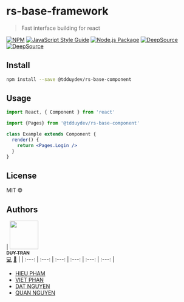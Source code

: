 # rs-base-framework

> Fast interface building for react

[![NPM](https://img.shields.io/npm/v/@tdduydev/rs-base-framework)](https://www.npmjs.com/package/@tdduydev/rs-base-framework) [![JavaScript Style Guide](https://img.shields.io/badge/code_style-standard-brightgreen.svg)](https://standardjs.com) [![Node.js Package](https://github.com/tdduydev/rs-base-framework/actions/workflows/action.yml/badge.svg)](https://github.com/tdduydev/rs-base-framework/actions/workflows/npm-publish.yml)
[![DeepSource](https://deepsource.io/gh/tdduydev/rs-base-framework.svg/?label=active+issues&show_trend=true&token=u30aaN2PlhMdQePCuDThjXwA)](https://deepsource.io/gh/tdduydev/rs-base-framework/?ref=repository-badge) [![DeepSource](https://deepsource.io/gh/tdduydev/rs-base-framework.svg/?label=resolved+issues&show_trend=true&token=u30aaN2PlhMdQePCuDThjXwA)](https://deepsource.io/gh/tdduydev/rs-base-framework/?ref=repository-badge)


## Install

```bash
npm install --save @tdduydev/rs-base-component
```

## Usage

```jsx
import React, { Component } from 'react'

import {Pages} from '@tdduydev/rs-base-component'

class Example extends Component {
  render() {
    return <Pages.Login />
  }
}
```

## License

MIT © [](https://github.com/)

## Authors

<!-- ALL-CONTRIBUTORS-LIST:START - Do not remove or modify this section -->
<!-- prettier-ignore -->
| [<img src="https://avatars.githubusercontent.com/u/18380121?s=40&v=4" width="75px;"/><br /><sub><b>DUY TRAN</b></sub>](https://www.linkedin.com/in/duydev/)<br />[💻](https://github.com/tdduydev "Code") [🤔](#ideas-jadjoubran "Ideas, Planning, & Feedback") |
| :---: | :---: | :---: | :---: | :---: | :---: |
<!-- ALL-CONTRIBUTORS-LIST:END -->

- [HIEU PHAM](https://github.com/trunghieu2607)
- [VIET PHAN](https://github.com/PhanViett)
- [DAT NGUYEN](https://github.com/ThanhDat0810)
- [QUAN NGUYEN](https://github.com/Stromlungdanh)

